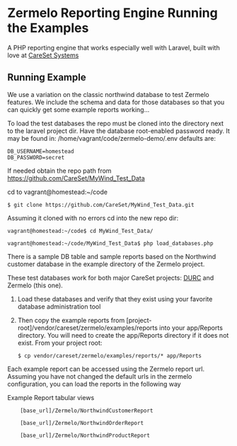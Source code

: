 Zermelo Reporting Engine Running the Examples
========

A PHP reporting engine that works especially well with Laravel, built with love at [CareSet Systems](http://careset.com)


## Running Example
We use a variation on the classic northwind database to test Zermelo features. We include the schema and data for those databases so that you 
can quickly get some example reports working...

To load the test databases the repo must be cloned into the directory next to the laravel project dir.
	Have the database root-enabled password ready.  It may be found in:
	/home/vagrant/code/zermelo-demo/.env
		defaults are:

	DB_USERNAME=homestead
	DB_PASSWORD=secret

If needed obtain the repo path from https://github.com/CareSet/MyWind_Test_Data

cd to vagrant@homestead:~/code

	$ git clone https://github.com/CareSet/MyWind_Test_Data.git

Assuming it cloned with no errors cd into the new repo dir:

    vagrant@homestead:~/code$ cd MyWind_Test_Data/

    vagrant@homestead:~/code/MyWind_Test_Data$ php load_databases.php


There is a sample DB table and sample reports based on the Northwind customer database in the example directory of 
the Zermelo project.

These test databases work for both major CareSet projects: [DURC](https://github.com/CareSet/DURC) and Zermelo (this one).  

1. Load these databases and verify that they exist using your favorite database administration tool 

2. Then copy the example reports from [project-root]/vendor/careset/zermelo/examples/reports into your app/Reports directory. 
You will need to create the app/Reports directory if it does not exist. From your project root:

    ```
    $ cp vendor/careset/zermelo/examples/reports/* app/Reports
    ```

Each example report can be accessed using the Zermelo report url. 
Assuming you have not changed the default urls in the zermelo configuration, you can load the reports in the following way

Example Report tabular views
``` 
    [base_url]/Zermelo/NorthwindCustomerReport
```
``` 
    [base_url]/Zermelo/NorthwindOrderReport
```
``` 
    [base_url]/Zermelo/NorthwindProductReport
```

